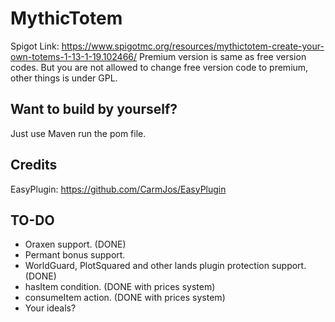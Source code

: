 # MythicTotem
Spigot Link: https://www.spigotmc.org/resources/mythictotem-create-your-own-totems-1-13-1-19.102466/
Premium version is same as free version codes. But you are not allowed to change free version code to premium, other things is under GPL.

## Want to build by yourself?
Just use Maven run the pom file.

## Credits
EasyPlugin: https://github.com/CarmJos/EasyPlugin

## TO-DO
- Oraxen support. (DONE)
- Permant bonus support.
- WorldGuard, PlotSquared and other lands plugin protection support. (DONE)
- hasItem condition. (DONE with prices system)
- consumeItem action. (DONE with prices system)
- Your ideals?
